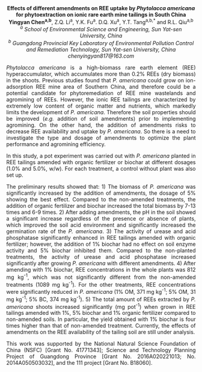 <center><strong>Effects of different amendments on REE uptake by <i>Phytolacca
americana</i> for phytoextraction on ionic rare earth mine tailings in
South China</strong>

<center><strong>Yingyan Chen<sup>a,b</sup></strong>, Z.Q. Li<sup>a</sup>, Y.K. Fu<sup>a</sup>. D.Q. Xu<sup>a</sup>, Y.T. Tang<sup>a,b,*</sup> and R.L. Qiu<sup>a,b</sup>

<center><i><sup>a</sup> School of Environmental Science and Engineering, Sun Yat-sen
University, China</i>

<center><i><sup>b</sup> Guangdong Provincial Key Laboratory of Environmental Pollution
Control and Remediation Technology, Sun Yat-sen University, China</i>

<center><i>chenyingyan817@163.com</i>

<p style=text-align:justify><i>Phytolacca americana</i> is a high-biomass rare earth element (REE)
hyperaccumulator, which accumulates more than 0.2% REEs (dry biomass) in
the shoots. Previous studies found that <i>P. americana</i> could grow on ion-adsorption
REE mine area of Southern China, and therefore could be a potential
candidate for phytoremediation of REE mine wastelands and agromining of
REEs. However, the ionic REE tailings are characterized by extremely low
content of organic matter and nutrients, which markedly limits the
development of <i>P. americana</i>. Therefore the soil properties should be
improved (<i>e.g.</i> addition of soil amendments) prior to implementing
agromining. On the other hand, the addition of amendments risks to
decrease REE availability and uptake by <i>P. americana</i>. So there is a
need to investigate the type and dosage of amendments to optimize the
plant performance and agromining efficiency.

<p style=text-align:justify>In this study, a pot experiment was carried out with <i>P. americana</i>
planted in REE tailings amended with organic fertilizer or biochar at
different dosages (1.0% and 5.0%, w/w). For each treatment, a control
without plant was also set up.

<p style=text-align:justify>The preliminary results showed that: 1) The biomass of <i>P. americana</i>
was significantly increased by the addition of amendments, the dosage of
5% showing the best effect. Compared to the non-amended treatments, the
addition of organic fertilizer and biochar increased the total biomass
by 7-13 times and 6-9 times. 2) After adding amendments, the pH in the
soil showed a significant increase regardless of the presence or absence
of plants, which improved the soil acid environment and significantly
increased the germination rate of the <i>P. americana</i>. 3) The activity of
urease and acid phosphatase significantly enhanced in REE tailings
amended with organic fertilizer; however, the addition of 1% biochar had
no effect on soil enzyme activity and 5% biochar inhibited them.
Compared to the non-planted treatments, the activity of urease and acid
phosphatase increased significantly after growing <i>P. americana</i> with
different amendments. 4) After amending with 1% biochar, REE
concentrations in the whole plants was 812 mg kg<sup>-1</sup>, which was not
significantly different from the non-amended treatments (1089 mg
kg<sup>-1</sup>). For the other treatments, REE concentrations were significantly
reduced in <i>P. americana</i> (1% OM, 371 mg kg<sup>-1</sup>; 5% OM, 31 mg kg<sup>-1</sup>; 5%
BC, 374 mg kg<sup>-1</sup>). 5) The total amount of REEs extracted by <i>P.
americana</i> shoots increased significantly (mg pot<sup>-1</sup>) when grown in REE
tailings amended with 1%, 5% biochar and 1% organic fertilizer compared
to non-amended soils. In particular, the yield obtained with 1% biochar
is four times higher than that of non-amended treatment. Currently, the
effects of amendments on the REE availability of the tailing soil are
still under analysis.

<p style=text-align:justify>This work was supported by the National Natural Science Foundation of
China (NSFC) [Grant No. 41771343]; Science and Technology Planning
Project of Guangdong Province [Grant No. 2016A020221013; No.
2014A050503032], and the 111 project [Grant No. B18060].

